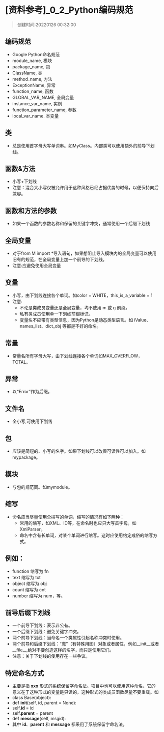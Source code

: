 # [资料参考]_0_2_Python编码规范

> 创建时间:20220126 00:32:00

## 编码规范

* Google Python命名规范
* module_name,  模块
* package_name,  包
* ClassName,  类
* method_name,  方法
* ExceptionName,   异常
* function_name,  函数
* GLOBAL_VAR_NAME, 全局变量
* instance_var_name,  实例
* function_parameter_name,   参数
* local_var_name.  本变量

## 类

* 总是使用首字母大写单词串。如MyClass。内部类可以使用额外的前导下划线。

## 函数&方法    

* 小写+下划线
* 注意：混合大小写仅被允许用于这种风格已经占据优势的时候，以便保持向后兼容。

## 函数和方法的参数

* 如果一个函数的参数名称和保留的关键字冲突，通常使用一个后缀下划线

## 全局变量

* 对于from M import *导入语句，如果想阻止导入模块内的全局变量可以使用旧有的规范，在全局变量上加一个前导的下划线。
* 注意:应避免使用全局变量

## 变量

* 小写，由下划线连接各个单词。如color = WHITE，this_is_a_variable = 1
* 注意:
  * 不论是类成员变量还是全局变量，均不使用 m 或 g 前缀。
  * 私有类成员使用单一下划线前缀标识。
  * 变量名不应带有类型信息，因为Python是动态类型语言。如 iValue、names_list、dict_obj 等都是不好的命名。

## 常量

* 常量名所有字母大写，由下划线连接各个单词如MAX_OVERFLOW，TOTAL。

## 异常

* 以“Error”作为后缀。

## 文件名

* 全小写,可使用下划线

## 包

* 应该是简短的、小写的名字。如果下划线可以改善可读性可以加入。如mypackage。

## 模块

* 与包的规范同。如mymodule。

## 缩写

* 命名应当尽量使用全拼写的单词，缩写的情况有如下两种：
  * 常用的缩写，如XML、ID等，在命名时也应只大写首字母，如XmlParser。
  * 命名中含有长单词，对某个单词进行缩写。这时应使用约定成俗的缩写方式。

## 例如：

* function 缩写为 fn
* text 缩写为 txt
* object 缩写为 obj
* count 缩写为 cnt
* number 缩写为 num，等。

## 前导后缀下划线

* 一个前导下划线：表示非公有。
* 一个后缀下划线：避免关键字冲突。
* 两个前导下划线：当命名一个类属性引起名称冲突时使用。
* 两个前导和后缀下划线：“魔”（有特殊用图）对象或者属性，例如__init__或者__file__,绝对不要创造这样的名字，而只是使用它们。
* 注意：关于下划线的使用存在一些争议。

## 特定命名方式

* 主要是指 __xxx__ 形式的系统保留字命名法。项目中也可以使用这种命名，它的意义在于这种形式的变量是只读的，这种形式的类成员函数尽量不要重载。如
* class Base(object):
* def __init__(self, id, parent = None):
* self.__id__ = id
* self.__parent__ = parent
* def __message__(self, msgid):
* 其中 __id__、__parent__ 和 __message__ 都采用了系统保留字命名法。
